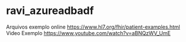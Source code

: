 # ravi_azureadbadf
Arquivos exemplo online
https://www.hl7.org/fhir/patient-examples.html
Video Exemplo
https://www.youtube.com/watch?v=aBNQzWV_UmE
